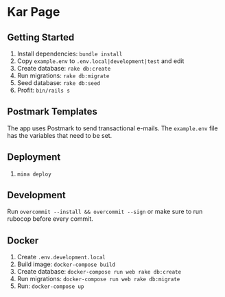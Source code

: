 # Kar Page

## Getting Started

1. Install dependencies: `bundle install`
2. Copy `example.env` to `.env.local|development|test` and edit
3. Create database: `rake db:create`
4. Run migrations: `rake db:migrate`
5. Seed database: `rake db:seed`
6. Profit: `bin/rails s`

## Postmark Templates

The app uses Postmark to send transactional e-mails. 
The `example.env` file has the variables that need to be set.

## Deployment

1. `mina deploy`

## Development

Run `overcommit --install && overcommit --sign` or make sure to run rubocop before every commit.

## Docker

1. Create `.env.development.local`
2. Build image: `docker-compose build`
3. Create database: `docker-compose run web rake db:create`
4. Run migrations: `docker-compose run web rake db:migrate`
5. Run: `docker-compose up`
